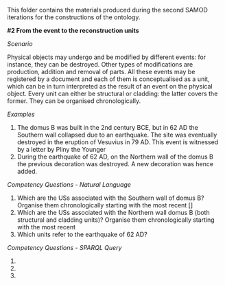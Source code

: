 This folder contains the materials produced during the second SAMOD iterations for the constructions of the ontology.

**#2 From the event to the reconstruction units**

*Scenario*

Physical objects may undergo and be modified by different events: for instance, they can be destroyed. Other types of modifications are production, addition and removal of parts. All these events may be registered by a document and each of them is conceptualised as a unit, which can be in turn interpreted as the result of an event on the physical object. Every unit can either be structural or cladding: the latter covers the former. They can be organised chronologically.

*Examples*

1. The domus B was built in the 2nd century BCE, but in 62 AD the Southern wall collapsed due to an earthquake. The site was eventually destroyed in the eruption of Vesuvius in 79 AD. This event is witnessed by a letter by Pliny the Younger
2. During the earthquake of 62 AD, on the Northern wall of the domus B the previous decoration was destroyed. A new decoration was hence added.


*Competency Questions - Natural Language*

1. Which are the USs associated with the Southern wall of domus B? Organise them chronologically starting with the most recent []
2. Which are the USs associated with the Northern wall domus B (both structural and cladding units)? Organise them chronologically starting with the most recent
3. Which units refer to the earthquake of 62 AD?

*Competency Questions - SPARQL Query*

1.
2.
3.

